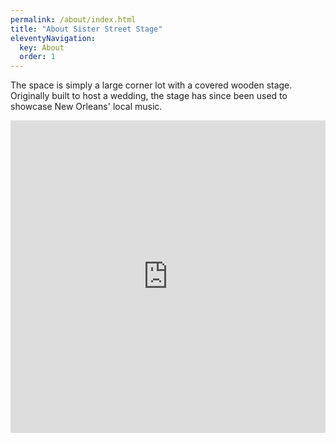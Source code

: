 ```yaml
---
permalink: /about/index.html
title: "About Sister Street Stage"
eleventyNavigation:
  key: About
  order: 1
---
```




The space is simply a large corner lot with a covered wooden stage. Originally built to host a wedding, the stage has since been used to showcase New Orleans' local music.


<iframe src="https://www.google.com/maps/embed?pb=!1m18!1m12!1m3!1d3456.6467230254107!2d-90.02924578488687!3d29.960838681912865!2m3!1f0!2f0!3f0!3m2!1i1024!2i768!4f13.1!3m3!1m2!1s0x8620a7c5697eac91%3A0xa872a36130951c92!2s819%20Sister%20St%2C%20New%20Orleans%2C%20LA%2070117!5e0!3m2!1sen!2sus!4v1617552768449!5m2!1sen!2sus" width="100%" height="500" style="border:0;" allowfullscreen="" loading="lazy"></iframe>